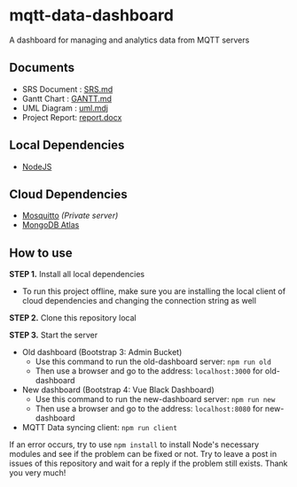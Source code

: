 # mqtt-data-dashboard

A dashboard for managing and analytics data from MQTT servers

## Documents

* SRS Document  : [SRS.md](/SRS.md)
* Gantt Chart   : [GANTT.md](/GANTT.md)
* UML Diagram   : [uml.mdj](/document/uml.mdj)
* Project Report: [report.docx](/document/report.docx)

## Local Dependencies

* [NodeJS](https://nodejs.org)

## Cloud Dependencies

* [Mosquitto](https://mosquitto.org/) *(Private server)*
* [MongoDB Atlas](https://www.mongodb.com/atlas)

## How to use

**STEP 1.** Install all local dependencies

* To run this project offline, make sure you are installing the local client of cloud dependencies and changing the connection string as well

**STEP 2.** Clone this repository local

**STEP 3.** Start the server

* Old dashboard (Bootstrap 3: Admin Bucket)
  * Use this command to run the old-dashboard server: `npm run old`
  * Then use a browser and go to the address: `localhost:3000` for old-dashboard
* New dashboard (Bootstrap 4: Vue Black Dashboard)
  * Use this command to run the new-dashboard server: `npm run new`
  * Then use a browser and go to the address: `localhost:8080` for new-dashboard
* MQTT Data syncing client: `npm run client`

If an error occurs, try to use `npm install` to install Node's necessary modules and see if the problem can be fixed or not. Try to leave a post in issues of this repository and wait for a reply if the problem still exists. Thank you very much!
